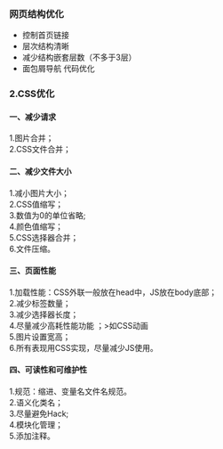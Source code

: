 ### 网页结构优化

+ 控制首页链接
+ 层次结构清晰
+ 减少结构嵌套层数（不多于3层）
+ 面包屑导航 代码优化

### 2.CSS优化  
####  一、减少请求  
 1.图片合并；  
 2.CSS文件合并；  
#### 二、减少文件大小  
 1.减小图片大小；  
 2.CSS值缩写；  
 3.数值为0的单位省略;  
 4.颜色值缩写；  
 5.CSS选择器合并；  
 6.文件压缩。  
#### 三、页面性能  
 1.加载性能：CSS外联一般放在head中，JS放在body底部；  
 2.减少标签数量；  
 3.减少选择器长度；  
 4.尽量减少高耗性能功能 ；>如CSS动画    
 5.图片设置宽高；  
 6.所有表现用CSS实现，尽量减少JS使用。  
#### 四、可读性和可维护性  
 1.规范：缩进、变量名文件名规范。  
 2.语义化类名；  
 3.尽量避免Hack;  
 4.模块化管理；  
 5.添加注释。  

